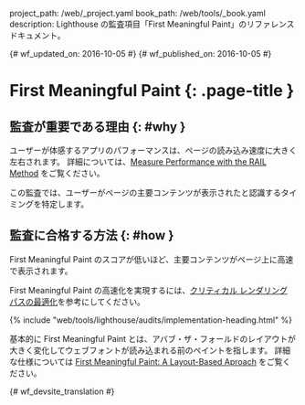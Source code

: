 project_path: /web/_project.yaml
book_path: /web/tools/_book.yaml
description: Lighthouse の監査項目「First Meaningful Paint」のリファレンス ドキュメント。

{# wf_updated_on: 2016-10-05 #}
{# wf_published_on: 2016-10-05 #}

#  First Meaningful Paint {: .page-title }

##  監査が重要である理由 {: #why }

ユーザーが体感するアプリのパフォーマンスは、ページの読み込み速度に大きく左右されます。
詳細については、[Measure Performance with the RAIL Method](/web/fundamentals/performance/rail) をご覧ください。

この監査では、ユーザーがページの主要コンテンツが表示されたと認識するタイミングを特定します。


##  監査に合格する方法 {: #how }

First Meaningful Paint のスコアが低いほど、主要コンテンツがページ上に高速で表示されます。


First Meaningful Paint の高速化を実現するには、[クリティカル レンダリング パスの最適化](/web/fundamentals/performance/critical-rendering-path/)を参考にしてください。


{% include "web/tools/lighthouse/audits/implementation-heading.html" %}

基本的に First Meaningful Paint とは、アバブ・ザ・フォールドのレイアウトが大きく変化してウェブフォントが読み込まれる前のペイントを指します。
詳細な仕様については
[First Meaningful Paint: A Layout-Based Aproach](https://docs.google.com/document/d/1BR94tJdZLsin5poeet0XoTW60M0SjvOJQttKT-JK8HI/view) をご覧ください。



{# wf_devsite_translation #}
